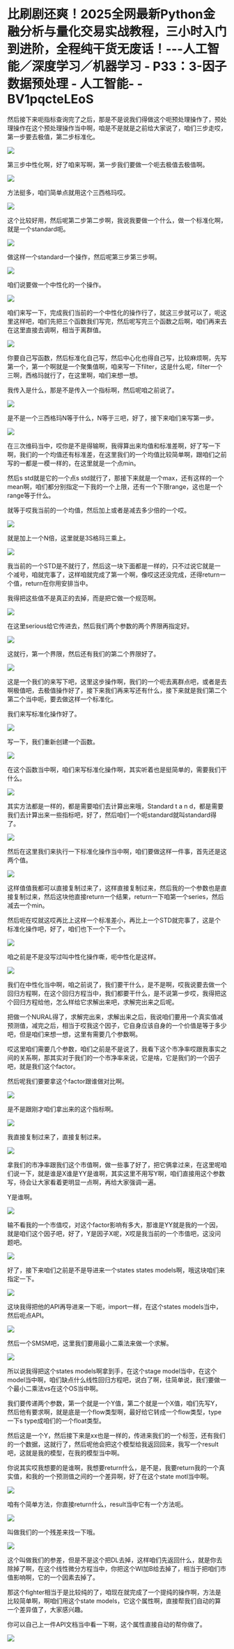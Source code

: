 # 比刷剧还爽！2025全网最新Python金融分析与量化交易实战教程，三小时入门到进阶，全程纯干货无废话！---人工智能／深度学习／机器学习 - P33：3-因子数据预处理 - 人工智能- - BV1pqcteLEoS

然后接下来呃指标查询完了之后，那是不是说我们得做这个呃预处理操作了，预处理操作在这个预处理操作当中啊，咱是不是就是之前给大家说了，咱们三步走哎，第一步要去极值，第二步标准化。



![](img/6d552e18489635deb4e57b8e021c4c1a_1.png)

第三步中性化啊，好了咱来写啊，第一步我们要做一个呃去极值去极值啊。

![](img/6d552e18489635deb4e57b8e021c4c1a_3.png)

方法挺多，咱们简单点就用这个三西格玛哎。

![](img/6d552e18489635deb4e57b8e021c4c1a_5.png)

这个比较好用，然后呢第二步第二步啊，我说我要做一个什么，做一个标准化啊，就是一个standard呃。

![](img/6d552e18489635deb4e57b8e021c4c1a_7.png)

做这样一个standard一个操作，然后呢第三步第三步啊。

![](img/6d552e18489635deb4e57b8e021c4c1a_9.png)

咱们说要做一个中性化的一个操作。

![](img/6d552e18489635deb4e57b8e021c4c1a_11.png)

咱们来写一下，完成我们当前的一个中性化的操作行了，就这三步就可以了，呃这里这样吧，咱们先把三个函数我们写完，然后呢写完三个函数之后啊，咱们再来去在这里直接去调啊，相当于离群值。



![](img/6d552e18489635deb4e57b8e021c4c1a_13.png)

你要自己写函数，然后标准化自己写，然后中心化也得自己写，比较麻烦啊，先写第一个，第一个啊就是一个聚集值啊，咱来写一下filter，这是什么呢，filter一个三啊，西格玛就行了，在这里啊，咱们来想一想。

我传入是什么，那是不是传入一个指标啊，然后呢咱之前说了。

![](img/6d552e18489635deb4e57b8e021c4c1a_15.png)

是不是一个三西格玛N等于什么，N等于三吧，好了，接下来咱们来写第一步。

![](img/6d552e18489635deb4e57b8e021c4c1a_17.png)

在三次维码当中，哎你是不是得输啊，我得算出来均值和标准差啊，好了写一下啊，我们的一个均值还有标准差，在这里我们的一个均值比较简单啊，跟咱们之前写的一都是一模一样的，在这里就是一个点min。

然后s std就是它的一个点s std就行了，那接下来就是一个max，还有这样的一个mean啊，咱们都分别指定一下我的一个上限，还有一个下限range，这也是一个range等于什么。

就等于哎我当前的一个均值，然后加上或者是减去多少倍的一个哎。

![](img/6d552e18489635deb4e57b8e021c4c1a_19.png)

就是加上一个N倍，这里就是3S格玛三乘上。

![](img/6d552e18489635deb4e57b8e021c4c1a_21.png)

我当前的一个STD是不就行了，然后这一块下面都是一样的，只不过说它就是一个减号，咱就完事了，这样咱就完成了第一个啊，像哎这还没完成，还得return一个值，return在你用安排当中。

我得把这些值不是真正的去掉，而是把它做一个规范啊。

![](img/6d552e18489635deb4e57b8e021c4c1a_23.png)

在这里serious给它传进去，然后我们两个参数的两个界限再指定好。

![](img/6d552e18489635deb4e57b8e021c4c1a_25.png)

这就行，第一个界限，然后还有我们的第二个界限好了。

![](img/6d552e18489635deb4e57b8e021c4c1a_27.png)

这是一个我们的来写下吧，这里这步操作啊，我们的一个呃去离群点吧，或者是去啊极值吧，去极值操作好了，接下来我们再来写还有什么，接下来就是我们第二个第二个当中呃，要去做这样一个标准化。

我们来写标准化操作好了。

![](img/6d552e18489635deb4e57b8e021c4c1a_29.png)

写一下，我们重新创建一个函数。

![](img/6d552e18489635deb4e57b8e021c4c1a_31.png)

在这个函数当中啊，咱们来写标准化操作啊，其实听着也是挺简单的，需要我们干什么。

![](img/6d552e18489635deb4e57b8e021c4c1a_33.png)

其实方法都是一样的，都是需要咱们去计算出来哦，Standard t a n d，都是需要我们去计算出来一些指标吧，好了，然后咱们一个呃standard就叫standard得了。



![](img/6d552e18489635deb4e57b8e021c4c1a_35.png)

然后在这里我们来执行一下标准化操作当中啊，咱们要做这样一件事，首先还是这两个值。

![](img/6d552e18489635deb4e57b8e021c4c1a_37.png)

这样值值我都可以直接复制过来了，这样直接复制过来，然后我的一个参数也是直接复制过来，然后这块他直接return一个结果，return一下咱第一个series，然后减去一个min。

然后呃在哎就这哎再比上这样一个标准差小，再比上一个STD就完事了，这是个标准化操作吧，好了，咱们也下一个下一个。



![](img/6d552e18489635deb4e57b8e021c4c1a_39.png)

咱之前是不是没写过叫中性化操作嘶，呃中性化是这样。

![](img/6d552e18489635deb4e57b8e021c4c1a_41.png)

我们在中性化当中啊，咱之前说了，我们要干什么，是不是啊，哎我说要去做一个回归方程啊，在这个回归方程当中，我们都要干什么，是不说第一步哎，我得把这个回归方程给他，怎么样给它求解出来吧，求解完出来之后呢。

把做一个NURAL得了，求解完出来，求解出来之后，我说咱们要用一个真实值减预测值，减完之后，相当于哎我这个因子，它自身应该自身的一个价值是等于多少吧，但是咱们来想一想，这里有需要几个参数啊。

哎这里咱们需要几个参数，咱们之前是不是说了，我看下这个市净率哎跟我事实之间的关系啊，那其实对于我们的一个市净率来说，它是啥，它是我们的一个因子吧，就是我们这个factor。

然后呢我们要要拿这个factor跟谁做对比啊。

![](img/6d552e18489635deb4e57b8e021c4c1a_43.png)

是不是跟刚才咱们拿出来的这个指标啊。

![](img/6d552e18489635deb4e57b8e021c4c1a_45.png)

我直接复制过来了，直接复制过来。

![](img/6d552e18489635deb4e57b8e021c4c1a_47.png)

拿我们的市净率跟我们这个市值啊，做一些事了好了，把它俩拿过来，在这里呢咱们说一下，就是谁是X谁是YY是谁啊，其实这里不用写Y啊，咱们直接用这个参数写，待会让大家看着更明显一点啊，再给大家强调一遍。

Y是谁啊。

![](img/6d552e18489635deb4e57b8e021c4c1a_49.png)

输不看我的一个市值哎，对这个factor影响有多大，那谁是YY就是我的一个因，就是咱们这个因子吧，好了，Y是因子X呢，X哎是我当前的一个市值吧，这没问题吧。



![](img/6d552e18489635deb4e57b8e021c4c1a_51.png)

好了，接下来咱们之前是不是导进来一个states states models啊，哦这块咱们来指定一下。



![](img/6d552e18489635deb4e57b8e021c4c1a_53.png)

这块我得把他的API再导进来一下呃，import一样，在这个states models当中，然后呃点API。



![](img/6d552e18489635deb4e57b8e021c4c1a_55.png)

然后一个SMSM吧，这里我们要用最小二乘法来做一个求解。

![](img/6d552e18489635deb4e57b8e021c4c1a_57.png)

所以说我得把这个states models啊拿到手，在这个stage model当中，在这个model当中啊，咱们缺点什么线性回归方程吧，说白了啊，往简单说，我们要做一个最小二乘法vs在这个OS当中啊。

我们要传递两个参数，第一个就是一个Y值，第二个就是一个X值，咱们先写Y，然后他有要求啊，就是底是一个flow类型啊，最好给它转成一个flow类型，type一下s type成咱们的一个float类型。

然后这是一个Y，然后接下来是xx也是一样的，传进来我们的一个标签，还有我们的一个数据，这就行了，然后呢他会把这个模型给我返回回来，我写一个result吧，这就是我的模型，在我的模型当中啊。

你说其实哎我想要的是谁啊，我想要return什么，是不是，我要return我的一个真实值，和我的一个预测值之间的一个差异啊，好了在这个state motl当中啊。



![](img/6d552e18489635deb4e57b8e021c4c1a_59.png)

咱有个简单方法，你直接return什么，result当中它有一个方法呃。

![](img/6d552e18489635deb4e57b8e021c4c1a_61.png)

叫做我们的一个残差来找一下哦。

![](img/6d552e18489635deb4e57b8e021c4c1a_63.png)

这个叫做我们的参差，但是不是这个把DL去掉，这样咱们先返回什么，就是你去除掉了啊，在这个线性微分方程当中，你把这个WI加B给去掉了，相当于把咱们市值影响啊，它的一个因素去掉了。

那这个fighter相当于是比较纯的了，咱现在就完成了一个提纯的操作啊，方法是比较简单啊，啊咱们用这个state models，它这个属性啊，直接帮我们自动的算一个差异值了，大家感兴趣。

你可以自己上一件API文档当中看一下啊，这个属性直接自动的帮你做了。

![](img/6d552e18489635deb4e57b8e021c4c1a_65.png)